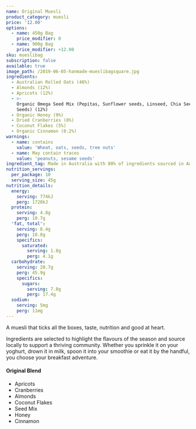 ```yaml
---
name: Original Muesli
product_category: muesli
price: '12.00'
options:
  - name: 450g Bag
    price_modifier: 0
  - name: 900g Bag
    price_modifier: +12.00
sku: mueslibag
subscription: false
available: true
image_path: /2019-06-05-hanmade-mueslibagsquare.jpg
ingredients:
  - Australian Rolled Oats (46%)
  - Almonds (12%)
  - Apricots (12%)
  - >-
    Organic Omega Seed Mix (Pepitas, Sunflower seeds, Linseed, Chia Seed, Sesame
    Seeds) (12%)
  - Organic Honey (9%)
  - Dried Cranberries (8%)
  - Coconut Flakes (5%)
  - Organic Cinnamon (0.2%)
warnings:
  - name: contains
    value: 'Wheat, oats, seeds, tree nuts'
  - name: May contain traces
    value: 'peanuts, sesame seeds'
ingredient_tag: Made in Australia with 80% of ingredients sourced in Australia
nutrition_servings:
  per_package: 10
  serving_size: 45g
nutrition_details:
  energy:
    serving: 774kJ
    perg: 1720kJ
  protein:
    serving: 4.8g
    perg: 10.7g
  'fat, total':
    serving: 8.4g
    perg: 18.8g
    specifics:
      saturated:
        serving: 1.8g
        perg: 4.1g
  carbohydrate:
    serving: 20.7g
    perg: 45.9g
    specifics:
      sugars:
        serving: 7.8g
        perg: 17.4g
  sodium:
    serving: 5mg
    perg: 11mg
---
```


A muesli that ticks all the boxes, taste, nutrition and good at heart.&nbsp;

Ingredients are selected to highlight the flavours of the season and source locally to support a thriving community. Whether you sprinkle it on your yoghurt, drown it in milk, spoon it into your smoothie or eat it by the handful, you choose your breakfast adventure.

#### Original Blend

* Apricots
* Cranberries
* Almonds
* Coconut Flakes
* Seed Mix
* Honey
* Cinnamon
